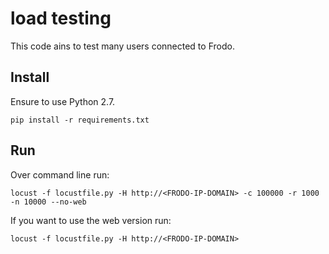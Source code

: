 # load testing

This code ains to test many users connected to Frodo.

## Install

Ensure to use Python 2.7.

`pip install -r requirements.txt`

## Run

Over command line run:

`locust -f locustfile.py -H http://<FRODO-IP-DOMAIN> -c 100000 -r 1000 -n 10000 --no-web`

If you want to use the web version run:

`locust -f locustfile.py -H http://<FRODO-IP-DOMAIN>`
